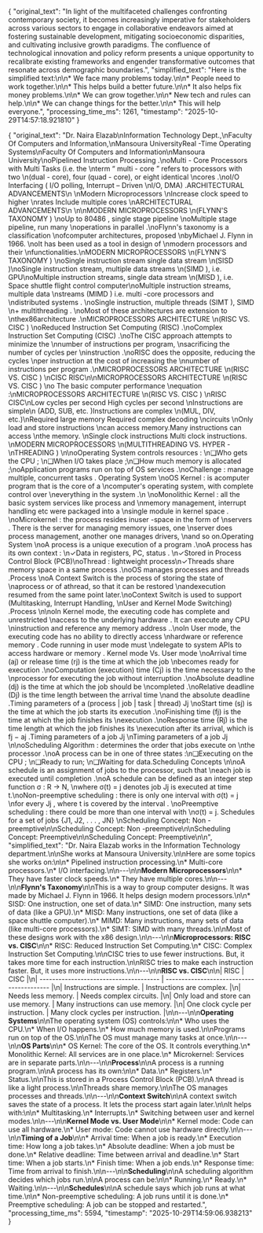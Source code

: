 {
  "original_text": "In light of the multifaceted challenges confronting contemporary society, it becomes increasingly imperative for stakeholders across various sectors to engage in collaborative endeavors aimed at fostering sustainable development, mitigating socioeconomic disparities, and cultivating inclusive growth paradigms. The confluence of technological innovation and policy reform presents a unique opportunity to recalibrate existing frameworks and engender transformative outcomes that resonate across demographic boundaries.",
  "simplified_text": "Here is the simplified text:\n\n*   We face many problems today.\n\n*   People need to work together.\n\n*   This helps build a better future.\n\n*   It also helps fix money problems.\n\n*   We can grow together.\n\n*   New tech and rules can help.\n\n*   We can change things for the better.\n\n*   This will help everyone.",
  "processing_time_ms": 1261,
  "timestamp": "2025-10-29T14:57:18.921810"
}

{
  "original_text": "Dr. Naira Elazab\nInformation Technology Dept.,\nFaculty  Of Computers and  Information,\nMansoura  UniversityReal -Time Operating Systems\nFaculty Of Computers and Information\nMansoura University\noPipelined  Instruction  Processing .\noMulti  - Core  Processors  with  Multi  Tasks  (i.e. the \nterm  “ multi  - core  ” refers  to processors  with  two \n(dual  - core),  four  (quad  - core),  or eight  identical  \ncores .\noI/O Interfacing  ( I/O polling,  Interrupt  – Driven  \nI/O,  DMA) .ARCHITECTURAL ADVANCEMENTS\n \nModern Microprocessors \nIncrease clock speed to higher \nrates Include multiple cores \nARCHITECTURAL ADVANCEMENTS\n \n\nMODERN MICROPROCESSORS \n(FLYNN'S TAXONOMY ) \noUp to 80486 , single  stage  pipeline  \noMultiple  stage  pipeline,  run many  \noperations  in parallel .\noFlynn's taxonomy is a classification \nofcomputer architectures, proposed \nbyMichael J. Flynn in 1966. \noIt has been used as a tool in design of \nmodern processors and their \nfunctionalities.\nMODERN MICROPROCESSORS \n(FLYNN'S TAXONOMY ) \noSingle  instruction  stream  single  data  stream  \n(SISD )\noSingle  instruction  stream,  multiple  data  streams  \n(SIMD ), i.e. GPU\noMultiple  instruction  streams,  single  data  stream  \n(MISD ), i.e. Space  shuttle  flight  control  computer\noMultiple  instruction  streams,  multiple  data  \nstreams  (MIMD ) i.e. multi -core  processors  and \ndistributed  systems .  \noSingle  instruction,  multiple  threads  (SIMT ), SIMD  \n+ multithreading . \noMost  of these  architectures  are extension  to \nthex86architecture .\nMICROPROCESSORS ARCHITECTURE \n(RISC VS. CISC ) \noReduced  Instruction  Set Computing  (RISC) .\noComplex  Instruction  Set Computing  (CISC) .\noThe  CISC  approach  attempts  to minimize  the \nnumber  of instructions  per program,  \nsacrificing  the number  of cycles  per \ninstruction .\noRISC  does  the opposite,  reducing  the cycles  \nper instruction  at the cost  of increasing  the \nnumber  of instructions  per program .\nMICROPROCESSORS ARCHITECTURE \n(RISC VS. CISC ) \nCISC RISC\n\nMICROPROCESSORS ARCHITECTURE \n(RISC VS. CISC ) \no The basic  computer  performance  \nequation :\nMICROPROCESSORS ARCHITECTURE \n(RISC VS. CISC ) \nRISC CISC\nLow cycles per second High cycles per second \nInstructions are simple\n (ADD,  SUB, etc. )Instructions are complex \n(MUL, DIV, etc.)\nRequired large memory Required  complex decoding \ncircuits \nOnly load and  store instructions \ncan access memory.Many instructions can access \nthe memory. \nSingle clock instructions Multi clock instructions. \nMODERN MICROPROCESSORS \n(MULTITHREADING VS. HYPER -\nTHREADING ) \n\noOperating  System  controls  resources : \n❑Who  gets the CPU ; \n❑When  I/O takes  place ;\n❑How  much  memory  is allocated ;\noApplication  programs  run on top of OS services .\noChallenge : manage  multiple,  concurrent  tasks . Operating System  \noOS Kernel : is acomputer  program that is the core  of a \ncomputer's operating  system,  with complete  control  over  \neverything  in the system .\n \noMonolithic  Kernel :  all the basic  system  services  like process  and \nmemory  management,  interrupt  handling  etc were  packaged  into a \nsingle  module  in kernel  space . \noMicrokernel : the process  resides  inuser -space in the form  of \nservers . There  is the server  for managing  memory  issues,  one \nserver  does  process  management,  another  one manages  drivers,  \nand so on.Operating System  \noA process  is a unique  execution  of a program .\noA process  has its own context : \n✓Data  in registers,  PC, status . \n✓Stored  in Process  Control  Block  (PCB)\noThread : lightweight  process\n✓Threads  share  memory  space  in a same  process .\noOS manages  processes  and threads .Process  \noA Context  Switch  is the process  of storing  the state  of \naprocess or of athread,  so that it can be restored  \nandexecution resumed  from  the same  point  later.\noContext  Switch  is used  to support  (Multitasking,  Interrupt  Handling,  \nUser  and Kernel  Mode  Switching) .Process  \n\noIn Kernel  mode,  the executing  code  has complete  and unrestricted  \naccess  to the underlying  hardware . It can execute  any CPU  \ninstruction  and reference  any memory  address ..\noIn User  mode,  the executing  code  has no ability  to directly  access  \nhardware  or reference  memory . Code  running  in user  mode  must  \ndelegate  to system  APIs  to access  hardware  or memory . Kernel mode Vs. User mode  \noArrival  time (aj) or release  time (rj) is the time at which  the job \nbecomes  ready  for execution .\noComputation  (execution)  time (Cj) is the time necessary  to the \nprocessor  for executing  the job without  interruption .\noAbsolute  deadline  (dj) is the time at which  the job should  be \ncompleted .\noRelative  deadline  (Dj) is the time length  between  the arrival  time \nand the absolute  deadline .Timing parameters of a (process | job | task | thread) Jj \noStart  time (sj) is the time at which  the job starts  its execution .\noFinishing  time (fj) is the time at which  the job finishes  its \nexecution .\noResponse  time (Rj) is the time length  at which  the job finishes  its \nexecution  after  its arrival,  which  is fj − aj .Timing parameters of a job Jj \nTiming parameters of a job Jj \n\noScheduling  Algorithm : determines  the order  that jobs execute  on \nthe processor .\noA process  can be in one of three  states :\n❑Executing  on the CPU ; \n❑Ready  to run; \n❑Waiting  for data.Scheduling Concepts \n\noA schedule  is an assignment  of jobs to the processor,  such  that \neach  job is executed  until  completion .\noA schedule  can be defined  as an integer  step function     σ : R → N, \nwhere  σ(t) = j denotes  job Jj is executed  at time t.\noNon-preemptive  scheduling : there  is only one interval  with σ(t) = j \nfor every  Jj , where  t is covered  by the interval . \noPreemptive  scheduling : there  could  be more  than  one interval  with \nσ(t) = j. Schedules for a set of jobs {J1, J2, . . . , JN}  \nScheduling Concept: Non -preemptive\n\nScheduling Concept: Non -preemptive\n\nScheduling Concept: Preemptive\n\nScheduling Concept: Preemptive\n\n",
  "simplified_text": "Dr. Naira Elazab works in the Information Technology department.\n\nShe works at Mansoura University.\n\nHere are some topics she works on:\n\n*   Pipelined instruction processing.\n*   Multi-core processors.\n*   I/O interfacing.\n\n---\n\n**Modern Microprocessors**\n\n*   They have faster clock speeds.\n*   They have multiple cores.\n\n---\n\n**Flynn's Taxonomy**\n\nThis is a way to group computer designs. It was made by Michael J. Flynn in 1966. It helps design modern processors.\n\n*   SISD: One instruction, one set of data.\n*   SIMD: One instruction, many sets of data (like a GPU).\n*   MISD: Many instructions, one set of data (like a space shuttle computer).\n*   MIMD: Many instructions, many sets of data (like multi-core processors).\n*   SIMT: SIMD with many threads.\n\nMost of these designs work with the x86 design.\n\n---\n\n**Microprocessors: RISC vs. CISC**\n\n*   RISC: Reduced Instruction Set Computing.\n*   CISC: Complex Instruction Set Computing.\n\nCISC tries to use fewer instructions. But, it takes more time for each instruction.\n\nRISC tries to make each instruction faster. But, it uses more instructions.\n\n---\n\n**RISC vs. CISC**\n\n| RISC                                   | CISC                                      |\n| -------------------------------------- | ----------------------------------------- |\n| Instructions are simple.               | Instructions are complex.                 |\n| Needs less memory.                     | Needs complex circuits.                   |\n| Only load and store can use memory.    | Many instructions can use memory.         |\n| One clock cycle per instruction.       | Many clock cycles per instruction.        |\n\n---\n\n**Operating Systems**\n\nThe operating system (OS) controls:\n\n*   Who uses the CPU.\n*   When I/O happens.\n*   How much memory is used.\n\nPrograms run on top of the OS.\n\nThe OS must manage many tasks at once.\n\n---\n\n**OS Parts**\n\n*   OS Kernel: The core of the OS. It controls everything.\n*   Monolithic Kernel: All services are in one place.\n*   Microkernel: Services are in separate parts.\n\n---\n\n**Process**\n\nA process is a running program.\n\nA process has its own:\n\n*   Data.\n*   Registers.\n*   Status.\n\nThis is stored in a Process Control Block (PCB).\n\nA thread is like a light process.\n\nThreads share memory.\n\nThe OS manages processes and threads.\n\n---\n\n**Context Switch**\n\nA context switch saves the state of a process. It lets the process start again later.\n\nIt helps with:\n\n*   Multitasking.\n*   Interrupts.\n*   Switching between user and kernel modes.\n\n---\n\n**Kernel Mode vs. User Mode**\n\n*   Kernel mode: Code can use all hardware.\n*   User mode: Code cannot use hardware directly.\n\n---\n\n**Timing of a Job**\n\n*   Arrival time: When a job is ready.\n*   Execution time: How long a job takes.\n*   Absolute deadline: When a job must be done.\n*   Relative deadline: Time between arrival and deadline.\n*   Start time: When a job starts.\n*   Finish time: When a job ends.\n*   Response time: Time from arrival to finish.\n\n---\n\n**Scheduling**\n\nA scheduling algorithm decides which jobs run.\n\nA process can be:\n\n*   Running.\n*   Ready.\n*   Waiting.\n\n---\n\n**Schedules**\n\nA schedule says which job runs at what time.\n\n*   Non-preemptive scheduling: A job runs until it is done.\n*   Preemptive scheduling: A job can be stopped and restarted.",
  "processing_time_ms": 5594,
  "timestamp": "2025-10-29T14:59:06.938213"
}